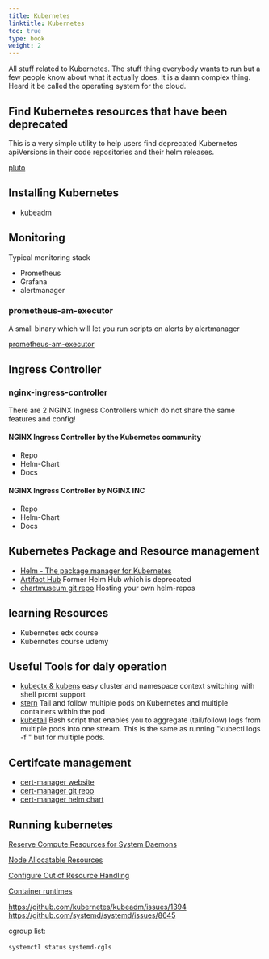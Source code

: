 ```yaml
---
title: Kubernetes
linktitle: Kubernetes
toc: true
type: book
weight: 2
---
```


All stuff related to Kubernetes.
The stuff thing everybody wants to run but a few people know about what it actually does.
It is a damn complex thing.
Heard it be called the operating system for the cloud.

## Find Kubernetes resources that have been deprecated

This is a very simple utility to help users find deprecated Kubernetes apiVersions in their code repositories and their helm releases.

[pluto](https://github.com/FairwindsOps/pluto/)

## Installing Kubernetes

- kubeadm

## Monitoring

Typical monitoring stack

- Prometheus
- Grafana
- alertmanager

### prometheus-am-executor

A small binary which will let you run scripts on alerts by alertmanager

[prometheus-am-executor](https://github.com/imgix/prometheus-am-executor)

## Ingress Controller

### nginx-ingress-controller

There are 2 NGINX Ingress Controllers which do not share the same features and config!

#### NGINX Ingress Controller by the Kubernetes community

- Repo
- Helm-Chart
- Docs

#### NGINX Ingress Controller by NGINX INC

- Repo
- Helm-Chart
- Docs

## Kubernetes Package and Resource management

- [Helm - The package manager for Kubernetes](https://helm.sh/)
- [Artifact Hub](https://artifacthub.io/) Former Helm Hub which is deprecated
- [chartmuseum git repo](https://github.com/helm/chartmuseum) Hosting your own helm-repos

## learning Resources

- Kubernetes edx course
- Kubernetes course udemy

## Useful Tools for daly operation

- [kubectx & kubens](https://github.com/ahmetb/kubectx) easy cluster and namespace context switching with shell promt support 
- [stern](https://github.com/wercker/stern) Tail and follow multiple pods on Kubernetes and multiple containers within the pod
- [kubetail](https://github.com/johanhaleby/kubetail) Bash script that enables you to aggregate (tail/follow) logs from multiple pods into one stream. This is the same as running "kubectl logs -f " but for multiple pods.

## Certifcate management

- [cert-manager website](https://cert-manager.io/)
- [cert-manager git repo](https://github.com/jetstack/cert-manager)
- [cert-manager helm chart](https://artifacthub.io/packages/helm/jetstack/cert-manager)


## Running kubernetes

[Reserve Compute Resources for System Daemons](https://kubernetes.io/docs/tasks/administer-cluster/reserve-compute-resources)

[Node Allocatable Resources](https://github.com/kubernetes/community/blob/master/contributors/design-proposals/node/node-allocatable.md)

[Configure Out of Resource Handling](https://kubernetes.io/docs/tasks/administer-cluster/out-of-resource/)

[Container runtimes](https://kubernetes.io/docs/setup/production-environment/container-runtimes/)

https://github.com/kubernetes/kubeadm/issues/1394
https://github.com/systemd/systemd/issues/8645


cgroup list:

`systemctl status`
`systemd-cgls`
